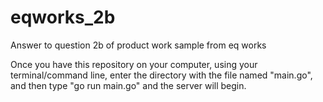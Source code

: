 # eqworks_2b
Answer to question 2b of product work sample from eq works

Once you have this repository on your computer, using your terminal/command line, enter the directory with the file named "main.go", and then type "go run main.go" and the server will begin.
